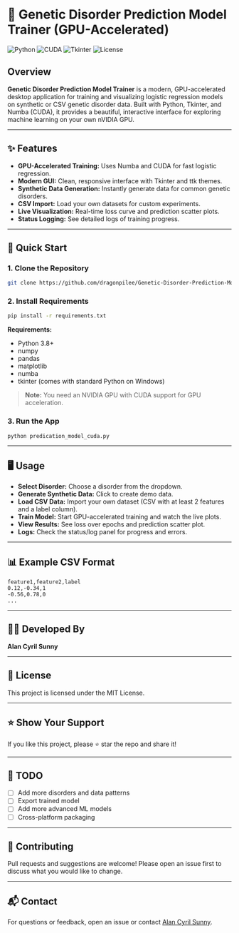 # 🧬 Genetic Disorder Prediction Model Trainer (GPU-Accelerated)

![Python](https://img.shields.io/badge/Python-3.8%2B-blue?logo=python)
![CUDA](https://img.shields.io/badge/CUDA-Numba-green?logo=nvidia)
![Tkinter](https://img.shields.io/badge/GUI-Tkinter-blueviolet)
![License](https://img.shields.io/badge/License-MIT-green)

## Overview

**Genetic Disorder Prediction Model Trainer** is a modern, GPU-accelerated desktop application for training and visualizing logistic regression models on synthetic or CSV genetic disorder data. Built with Python, Tkinter, and Numba (CUDA), it provides a beautiful, interactive interface for exploring machine learning on your own nVIDIA GPU.


---

## ✨ Features

- **GPU-Accelerated Training:** Uses Numba and CUDA for fast logistic regression.
- **Modern GUI:** Clean, responsive interface with Tkinter and ttk themes.
- **Synthetic Data Generation:** Instantly generate data for common genetic disorders.
- **CSV Import:** Load your own datasets for custom experiments.
- **Live Visualization:** Real-time loss curve and prediction scatter plots.
- **Status Logging:** See detailed logs of training progress.

---

## 🚀 Quick Start

### 1. Clone the Repository

```bash
git clone https://github.com/dragonpilee/Genetic-Disorder-Prediction-Model-Trainer-GPU-Accelerated-.git
```

### 2. Install Requirements

```bash
pip install -r requirements.txt
```

**Requirements:**
- Python 3.8+
- numpy
- pandas
- matplotlib
- numba
- tkinter (comes with standard Python on Windows)

> **Note:** You need an NVIDIA GPU with CUDA support for GPU acceleration.

### 3. Run the App

```bash
python predication_model_cuda.py
```

---

## 🖥️ Usage

- **Select Disorder:** Choose a disorder from the dropdown.
- **Generate Synthetic Data:** Click to create demo data.
- **Load CSV Data:** Import your own dataset (CSV with at least 2 features and a label column).
- **Train Model:** Start GPU-accelerated training and watch the live plots.
- **View Results:** See loss over epochs and prediction scatter plot.
- **Logs:** Check the status/log panel for progress and errors.

---

## 📊 Example CSV Format

```csv
feature1,feature2,label
0.12,-0.34,1
-0.56,0.78,0
...
```

---

## 🧑‍💻 Developed By

**Alan Cyril Sunny**  

---

## 📄 License

This project is licensed under the MIT License.

---

## ⭐️ Show Your Support

If you like this project, please ⭐️ star the repo and share it!

---

## 📝 TODO

- [ ] Add more disorders and data patterns
- [ ] Export trained model
- [ ] Add more advanced ML models
- [ ] Cross-platform packaging

---

## 🤝 Contributing

Pull requests and suggestions are welcome! Please open an issue first to discuss what you would like to change.

---

## 📬 Contact

For questions or feedback, open an issue or contact [Alan Cyril Sunny](alan_cyril@yahoo.com).
